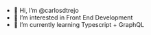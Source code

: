 - 👋 Hi, I’m @carlosdtrejo
- 👀 I’m interested in Front End Development
- 🌱 I’m currently learning Typescript + GraphQL

<!---
carlosdtrejo/carlosdtrejo is a ✨ special ✨ repository because its `README.md` (this file) appears on your GitHub profile.
You can click the Preview link to take a look at your changes.
--->
